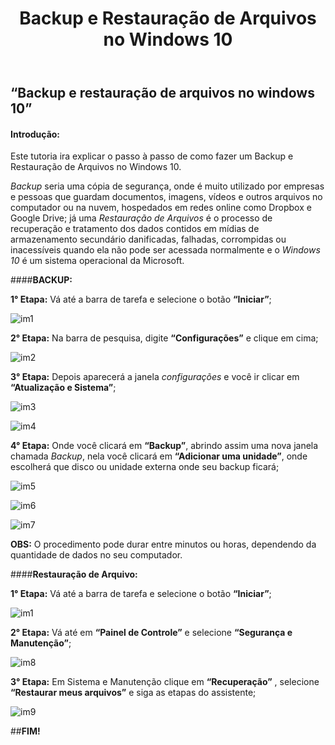 ﻿---
layout: post
title: "Backup e Restauração de Arquivos no Windows 10"
categories: ['Manutenção']
authors: ['Vitória de Paula camelo'] 
tags: [Backup, Restauração de Arquivos, Windows 10]
description: 'Tutorial de como fazer um Backup e Restauração de Arquivos no Windows 10'
image: Backup.jpg
---
## **“Backup e restauração de arquivos no windows 10”**

#### **Introdução:** 

Este tutoria ira explicar o passo à passo de como fazer um Backup e Restauração de Arquivos no Windows 10.

*Backup* seria uma cópia de segurança, onde é muito utilizado por empresas e pessoas que guardam documentos, imagens, vídeos e outros arquivos no computador ou na nuvem, hospedados em redes online como Dropbox e Google Drive; já uma *Restauração de Arquivos* é o processo de recuperação e tratamento dos dados contidos em mídias de armazenamento secundário danificadas, falhadas, corrompidas ou inacessíveis quando ela não pode ser acessada normalmente e o *Windows 10* é um sistema operacional da Microsoft.

####**BACKUP:**

**1° Etapa:** Vá até a barra de tarefa e selecione o botão **“Iniciar”**;

![im1](/42/images/post/im1)

**2° Etapa:** Na barra de pesquisa, digite **“Configurações”** e clique em cima;

![im2](/42/images/post/im2)

**3° Etapa:**  Depois aparecerá a janela *configurações* e você ir clicar em **“Atualização e Sistema”**;

![im3](/42/images/post/im3)

![im4](/42/images/post/im4)

**4° Etapa:** Onde você clicará em **“Backup”**, abrindo assim uma nova janela chamada *Backup*, nela você clicará em **“Adicionar uma unidade”**, onde escolherá que disco ou unidade externa onde seu backup ficará;

![im5](/42/images/post/im5)

![im6](/42/images/post/im6)

![im7](/42/images/post/im7)

**OBS:** O procedimento pode durar entre minutos ou horas, dependendo da quantidade de dados no seu computador.

####**Restauração de Arquivo:**

**1° Etapa:** Vá até a barra de tarefa e selecione o botão **“Iniciar”**;

![im1](/42/images/post/im1)

**2° Etapa:** Vá até em **“Painel de Controle”** e selecione **“Segurança e Manutenção”**;

![im8](/42/images/post/im8)

**3° Etapa:** Em Sistema e Manutenção clique em **“Recuperação”** , selecione **“Restaurar meus arquivos”** e siga as etapas do assistente;

![im9](/42/images/post/im9)

##**FIM!**






